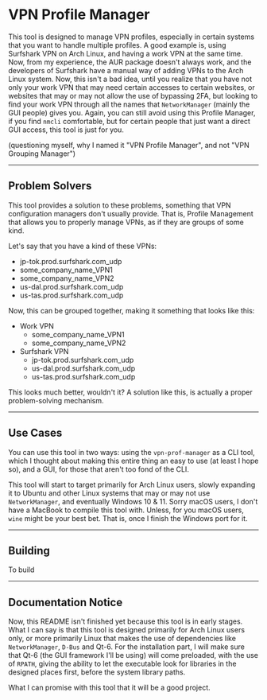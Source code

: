 # VPN Profile Manager
This tool is designed to manage VPN profiles, especially in certain systems that you
want to handle multiple profiles. A good example is, using Surfshark VPN on Arch
Linux, and having a work VPN at the same time. Now, from my experience, the AUR
package doesn't always work, and the developers of Surfshark have a manual way of
adding VPNs to the Arch Linux system. Now, this isn't a bad idea, until you realize
that you have not only your work VPN that may need certain accesses to certain
websites, or websites that may or may not allow the use of bypassing 2FA, but
looking to find your work VPN through all the names that `NetworkManager` (mainly
the GUI people) gives you. Again, you can still avoid using this Profile Manager,
if you find `nmcli` comfortable, but for certain people that just want a direct GUI
access, this tool is just for you.

(questioning myself, why I named it "VPN Profile Manager", and not "VPN Grouping
Manager")

---

## Problem Solvers
This tool provides a solution to these problems, something that VPN configuration
managers don't usually provide. That is, Profile Management that allows you to
properly manage VPNs, as if they are groups of some kind.

Let's say that you have a kind of these VPNs:

- jp-tok.prod.surfshark.com_udp
- some_company_name_VPN1
- some_company_name_VPN2
- us-dal.prod.surfshark.com_udp
- us-tas.prod.surfshark.com_udp

Now, this can be grouped together, making it something that looks like this:

- Work VPN
  - some_company_name_VPN1
  - some_company_name_VPN2
- Surfshark VPN
  - jp-tok.prod.surfshark.com_udp
  - us-dal.prod.surfshark.com_udp
  - us-tas.prod.surfshark.com_udp

This looks much better, wouldn't it? A solution like this, is actually a proper
problem-solving mechanism.

---

## Use Cases
You can use this tool in two ways: using the `vpn-prof-manager` as a CLI tool,
which I thought about making this entire thing an easy to use (at least I hope so),
and a GUI, for those that aren't too fond of the CLI.

This tool will start to target primarily for Arch Linux users, slowly expanding it
to Ubuntu and other Linux systems that may or may not use `NetworkManager`,
and eventually Windows 10 & 11. Sorry macOS users, I don't have a MacBook to
compile this tool with. Unless, for you macOS users, `wine` might be your best bet.
That is, once I finish the Windows port for it.

---

## Building
To build 

---

## Documentation Notice
Now, this README isn't finished yet because this tool is in early stages. What I
can say is that this tool is designed primarily for Arch Linux users only, or more
primarily Linux that makes the use of dependencies like `NetworkManager`, `D-Bus`
and Qt-6. For the installation part, I will make sure that Qt-6 (the GUI framework
I'll be using) will come preloaded, with the use of `RPATH`, giving the ability to
let the executable look for libraries in the designed places first, before the
system library paths.

What I can promise with this tool that it will be a good project.